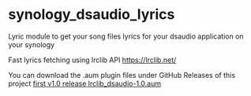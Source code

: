 # synology_dsaudio_lyrics
Lyric module to get your song files lyrics for your dsaudio application on your synology

Fast lyrics fetching using lrclib API https://lrclib.net/

You can download the .aum plugin files under GitHub Releases of this project
[first v1.0 release lrclib_dsaudio-1.0.aum](https://github.com/oukidotcom/synology_dsaudio_lyrics/releases/tag/lrclib_dsaudio-1.0)



